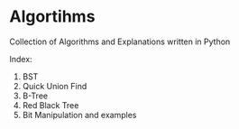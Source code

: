 # Algortihms
Collection of Algorithms and Explanations written in Python

Index:

1. BST
2. Quick Union Find
3. B-Tree
4. Red Black Tree
5. Bit Manipulation and examples


